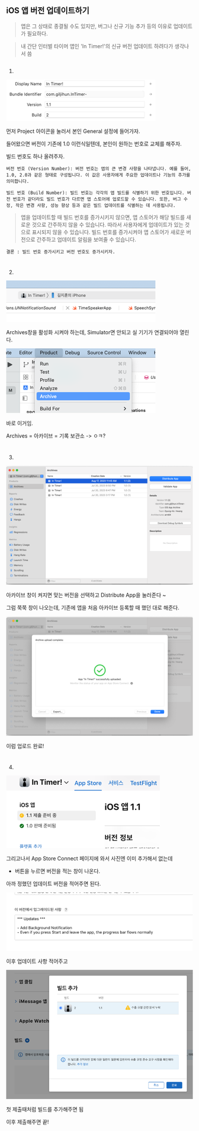 
## iOS 앱 버전 업데이트하기

> 앱은 그 상태로 종결될 수도 있지만, 버그나 신규 기능 추가 등의 이유로 업데이트가 필요하다.

> 내 간단 인터벌 타이머 앱인 'In Timer!'의 신규 버전 업데이트 하려다가 생각나서 씀

##
1)
![Alt text](image.png) 

먼저 Project 아이콘을 눌러서 본인 General 설정에 들어가자.

들어왔으면 버전이 기존에 1.0 이런식일텐데, 본인이 원하는 번호로 교체를 해주자.

빌드 번호도 하나 올려주자.

~~~
버전 번호 (Version Number): 버전 번호는 앱의 큰 변경 사항을 나타냅니다. 예를 들어, 1.0, 2.0과 같은 형태로 구성됩니다. 이 값은 사용자에게 주요한 업데이트나 기능의 추가를 의미합니다.
~~~
~~~
빌드 번호 (Build Number): 빌드 번호는 각각의 앱 빌드를 식별하기 위한 번호입니다. 버전 번호가 같더라도 빌드 번호가 다르면 앱 스토어에 업로드할 수 있습니다. 또한, 버그 수정, 작은 변경 사항, 성능 향상 등과 같은 빌드 업데이트를 식별하는 데 사용됩니다.
~~~
> 앱을 업데이트할 때 빌드 번호를 증가시키지 않으면, 앱 스토어가 해당 빌드를 새로운 것으로 간주하지 않을 수 있습니다. 따라서 사용자에게 업데이트가 있는 것으로 표시되지 않을 수 있습니다. 빌드 번호를 증가시켜야 앱 스토어가 새로운 버전으로 간주하고 업데이트 알림을 보여줄 수 있습니다.

    결론 : 빌드 번호 증가시키고 버전 번호도 증가시키자.

#

2) 
![Alt text](image-1.png)

Archives창을 활성화 시켜야 하는데, Simulator면 안되고 실 기기가 연결되어야 열린다.

![](image-2.png)

바로 이거임.

Archives = 아카이브 = 기록 보관소 -> ㅇㅋ?

#

3)
![Alt text](image-3.png)

아카이브 창이 켜지면 맞는 버전을 선택하고 Distribute App을 눌러준다 ~

그럼 쭉쭉 창이 나오는데, 기존에 앱을 처음 아카이브 등록할 때 했던 대로 해준다.

![Alt text](image-4.png)

이럼 업로드 완료!

#

4)
![Alt text](image-5.png)

그리고나서 App Store Connect 페이지에 와서 사진엔 이미 추가해서 없는데 
+ 버튼을 누르면 버전을 적는 창이 나온다.

아까 정했던 업데이트 버전을 적어주면 된다.

![Alt text](image-6.png)

이후 업데이트 사항 적어주고

![](image-7.png)

첫 제출때처럼 빌드를 추가해주면 됨

이후 제출해주면 끝!